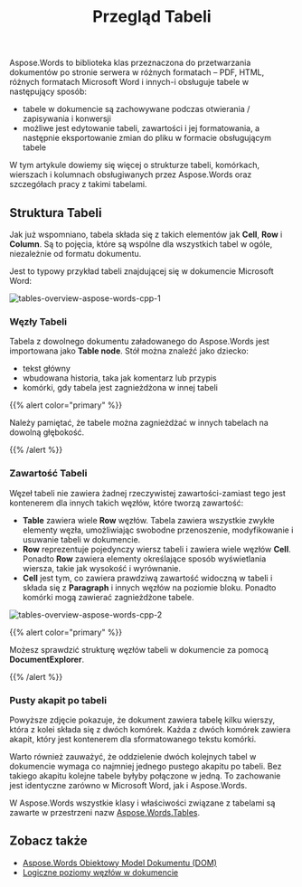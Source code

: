 ﻿---
title: Przegląd Tabeli
second_title: Aspose.Words dla C++
articleTitle: Przegląd Tabeli
linktitle: Przegląd Tabeli
description: "Pracuj z tabelami i ich składnikami, takimi jak komórki, wiersze, kolumny w Aspose.Words dla C++. Jak pracować z tabelami w C++."
type: docs
weight: 10
url: /pl/cpp/table-overview/
timestamp: 2024-01-27-14-07-04
---

Aspose.Words to biblioteka klas przeznaczona do przetwarzania dokumentów po stronie serwera w różnych formatach – PDF, HTML, różnych formatach Microsoft Word i innych-i obsługuje tabele w następujący sposób:

* tabele w dokumencie są zachowywane podczas otwierania / zapisywania i konwersji
* możliwe jest edytowanie tabeli, zawartości i jej formatowania, a następnie eksportowanie zmian do pliku w formacie obsługującym tabele

W tym artykule dowiemy się więcej o strukturze tabeli, komórkach, wierszach i kolumnach obsługiwanych przez Aspose.Words oraz szczegółach pracy z takimi tabelami.

## Struktura Tabeli

Jak już wspomniano, tabela składa się z takich elementów jak **Cell**, **Row** i **Column**. Są to pojęcia, które są wspólne dla wszystkich tabel w ogóle, niezależnie od formatu dokumentu.

Jest to typowy przykład tabeli znajdującej się w dokumencie Microsoft Word:

![tables-overview-aspose-words-cpp-1](tables-overview-1.png)

### Węzły Tabeli

Tabela z dowolnego dokumentu załadowanego do Aspose.Words jest importowana jako **Table node**. Stół można znaleźć jako dziecko:

- tekst główny
- wbudowana historia, taka jak komentarz lub przypis
- komórki, gdy tabela jest zagnieżdżona w innej tabeli

{{% alert color="primary" %}}

Należy pamiętać, że tabele można zagnieżdżać w innych tabelach na dowolną głębokość.

{{% /alert %}}

### Zawartość Tabeli

Węzeł tabeli nie zawiera żadnej rzeczywistej zawartości-zamiast tego jest kontenerem dla innych takich węzłów, które tworzą zawartość:

- **Table** zawiera wiele **Row** węzłów. Tabela zawiera wszystkie zwykłe elementy węzła, umożliwiając swobodne przenoszenie, modyfikowanie i usuwanie tabeli w dokumencie.
- **Row** reprezentuje pojedynczy wiersz tabeli i zawiera wiele węzłów **Cell**. Ponadto **Row** zawiera elementy określające sposób wyświetlania wiersza, takie jak wysokość i wyrównanie.
- **Cell** jest tym, co zawiera prawdziwą zawartość widoczną w tabeli i składa się z **Paragraph** i innych węzłów na poziomie bloku. Ponadto komórki mogą zawierać zagnieżdżone tabele.

![tables-overview-aspose-words-cpp-2](tables-overview-2.png)

{{% alert color="primary" %}}

Możesz sprawdzić strukturę węzłów tabeli w dokumencie za pomocą **DocumentExplorer**.

{{% /alert %}}

### Pusty akapit po tabeli

Powyższe zdjęcie pokazuje, że dokument zawiera tabelę kilku wierszy, która z kolei składa się z dwóch komórek. Każda z dwóch komórek zawiera akapit, który jest kontenerem dla sformatowanego tekstu komórki.

Warto również zauważyć, że oddzielenie dwóch kolejnych tabel w dokumencie wymaga co najmniej jednego pustego akapitu po tabeli. Bez takiego akapitu kolejne tabele byłyby połączone w jedną. To zachowanie jest identyczne zarówno w Microsoft Word, jak i Aspose.Words.

W Aspose.Words wszystkie klasy i właściwości związane z tabelami są zawarte w przestrzeni nazw [Aspose.Words.Tables](https://reference.aspose.com/words/cpp/aspose.words.tables/).

## Zobacz także

* [Aspose.Words Obiektowy Model Dokumentu (DOM)](/words/cpp/aspose-words-document-object-model/)
* [Logiczne poziomy węzłów w dokumencie](/words/cpp/logical-levels-of-nodes-in-a-document/)
